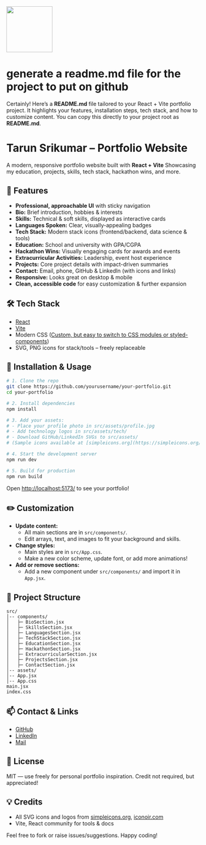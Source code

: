 <img src="https://r2cdn.perplexity.ai/pplx-full-logo-primary-dark%402x.png" class="logo" width="120"/>

# generate a readme.md file for the project to put on github

Certainly! Here’s a **README.md** file tailored to your React + Vite portfolio project. It highlights your features, installation steps, tech stack, and how to customize content. You can copy this directly to your project root as **README.md**.

# Tarun Srikumar – Portfolio Website

A modern, responsive portfolio website built with **React + Vite**
Showcasing my education, projects, skills, tech stack, hackathon wins, and more.

## 🚀 Features

- **Professional, approachable UI** with sticky navigation
- **Bio:** Brief introduction, hobbies \& interests
- **Skills:** Technical \& soft skills, displayed as interactive cards
- **Languages Spoken:** Clear, visually-appealing badges
- **Tech Stack:** Modern stack icons (frontend/backend, data science \& tools)
- **Education:** School and university with GPA/CGPA
- **Hackathon Wins:** Visually engaging cards for awards and events
- **Extracurricular Activities:** Leadership, event host experience
- **Projects:** Core project details with impact-driven summaries
- **Contact:** Email, phone, GitHub \& LinkedIn (with icons and links)
- **Responsive:** Looks great on desktop \& mobile
- **Clean, accessible code** for easy customization \& further expansion


## 🛠️ Tech Stack

- [React](https://react.dev/)
- [Vite](https://vitejs.dev/)
- Modern CSS ([Custom, but easy to switch to CSS modules or styled-components](https://react.dev/learn/styling))
- SVG, PNG icons for stack/tools – freely replaceable


## 🚧 Installation \& Usage

```bash
# 1. Clone the repo
git clone https://github.com/yourusername/your-portfolio.git
cd your-portfolio

# 2. Install dependencies
npm install

# 3. Add your assets:
# - Place your profile photo in src/assets/profile.jpg
# - Add technology logos in src/assets/tech/
# - Download GitHub/LinkedIn SVGs to src/assets/
# (Sample icons available at [simpleicons.org](https://simpleicons.org/))

# 4. Start the development server
npm run dev

# 5. Build for production
npm run build
```

Open [http://localhost:5173/](http://localhost:5173/) to see your portfolio!

## ✏️ Customization

- **Update content:**
    - All main sections are in `src/components/`.
    - Edit arrays, text, and images to fit your background and skills.
- **Change styles:**
    - Main styles are in `src/App.css`.
    - Make a new color scheme, update font, or add more animations!
- **Add or remove sections:**
    - Add a new component under `src/components/` and import it in `App.jsx`.


## 📁 Project Structure

```
src/
│-- components/
│   ├─ BioSection.jsx
│   ├─ SkillsSection.jsx
│   ├─ LanguagesSection.jsx
│   ├─ TechStackSection.jsx
│   ├─ EducationSection.jsx
│   ├─ HackathonSection.jsx
│   ├─ ExtracurricularSection.jsx
│   ├─ ProjectsSection.jsx
│   ├─ ContactSection.jsx
│-- assets/
│-- App.jsx
│-- App.css
main.jsx
index.css
```


## 📫 Contact \& Links

- [GitHub](https://github.com/5Tarun3)
- [LinkedIn](https://www.linkedin.com/in/tarun-srikumar-273585282/)
- [Mail](mailto:tarun.devrath@gmail.com)


## 📝 License

MIT — use freely for personal portfolio inspiration.
Credit not required, but appreciated!

## 💡 Credits

- All SVG icons and logos from [simpleicons.org](https://simpleicons.org/), [iconoir.com](https://iconoir.com/)
- Vite, React community for tools \& docs

Feel free to fork or raise issues/suggestions.
Happy coding!



